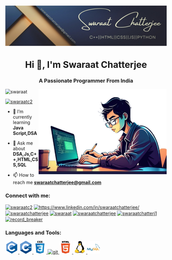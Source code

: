 ![logo](https://github.com/Swaraat/Swaraat/blob/main/banner.jpeg)
<h1 align="center">Hi 👋, I'm Swaraat Chatterjee</h1>
<h3 align="center">A Passionate Programmer  From India</h3>
<img align="right" alt="coding" width="400" src="https://github.com/Swaraat/Swaraat/blob/main/pm-removebg-preview.png">
<p align="left"> <img src="https://komarev.com/ghpvc/?username=swaraat&label=Profile%20views&color=0e75b6&style=flat" alt="swaraat" /> </p>

<p align="left"> <a href="https://twitter.com/swaraatc2" target="blank"><img src="https://img.shields.io/twitter/follow/swaraatc2?logo=twitter&style=for-the-badge" alt="swaraatc2" /></a> </p>

- 🌱 I’m currently learning **Java Script,DSA**

- 💬 Ask me about **DSA,Js,C++,HTML,CSS,SQL**

- 📫 How to reach me **swaraatchatterjee@gmail.com**

<h3 align="left">Connect with me:</h3>
<p align="left">
<a href="https://twitter.com/swaraatc2" target="blank"><img align="center" src="https://raw.githubusercontent.com/rahuldkjain/github-profile-readme-generator/master/src/images/icons/Social/twitter.svg" alt="swaraatc2" height="30" width="40" /></a>  
<a href="https://linkedin.com/in/https://www.linkedin.com/in/swaraatchatterjee/" target="blank"><img align="center" src="https://raw.githubusercontent.com/rahuldkjain/github-profile-readme-generator/master/src/images/icons/Social/linked-in-alt.svg" alt="https://www.linkedin.com/in/swaraatchatterjee/" height="30" width="40" /></a>
<a href="https://www.leetcode.com/swaraatchatterjee" target="blank"><img align="center" src="https://raw.githubusercontent.com/rahuldkjain/github-profile-readme-generator/master/src/images/icons/Social/leet-code.svg" alt="swaraatchatterjee" height="30" width="40" /></a>
<a href="https://www.codechef.com/users/break_all" target="blank"><img align="center" src="https://cdn.jsdelivr.net/npm/simple-icons@3.1.0/icons/codechef.svg" alt="swaraat" height="30" width="40" /></a>
<a href="https://codeforces.com/profile/swaraatchatterjee" target="blank"><img align="center" src="https://raw.githubusercontent.com/rahuldkjain/github-profile-readme-generator/master/src/images/icons/Social/codeforces.svg" alt="swaraatchatterjee" height="30" width="40" /></a>
<a href="https://www.hackerrank.com/swaraatchatterj1" target="blank"><img align="center" src="https://raw.githubusercontent.com/rahuldkjain/github-profile-readme-generator/master/src/images/icons/Social/hackerrank.svg" alt="swaraatchatterj1" height="30" width="40" /></a>
<a href="https://auth.geeksforgeeks.org/user/record_breaker" target="blank"><img align="center" src="https://raw.githubusercontent.com/rahuldkjain/github-profile-readme-generator/master/src/images/icons/Social/geeks-for-geeks.svg" alt="record_breaker" height="30" width="40" /></a>
</p>

<h3 align="left">Languages and Tools:</h3>
<p align="left"> <a href="https://www.cprogramming.com/" target="_blank" rel="noreferrer"> <img src="https://raw.githubusercontent.com/devicons/devicon/master/icons/c/c-original.svg" alt="c" width="40" height="40"/> </a> <a href="https://www.w3schools.com/cpp/" target="_blank" rel="noreferrer"> <img src="https://raw.githubusercontent.com/devicons/devicon/master/icons/cplusplus/cplusplus-original.svg" alt="cplusplus" width="40" height="40"/> </a> <a href="https://www.w3schools.com/css/" target="_blank" rel="noreferrer"> <img src="https://raw.githubusercontent.com/devicons/devicon/master/icons/css3/css3-original-wordmark.svg" alt="css3" width="40" height="40"/> </a> <a href="https://git-scm.com/" target="_blank" rel="noreferrer"> <img src="https://www.vectorlogo.zone/logos/git-scm/git-scm-icon.svg" alt="git" width="40" height="40"/> </a> <a href="https://www.w3.org/html/" target="_blank" rel="noreferrer"> <img src="https://raw.githubusercontent.com/devicons/devicon/master/icons/html5/html5-original-wordmark.svg" alt="html5" width="40" height="40"/> </a> <a href="https://www.linux.org/" target="_blank" rel="noreferrer"> <img src="https://raw.githubusercontent.com/devicons/devicon/master/icons/linux/linux-original.svg" alt="linux" width="40" height="40"/> </a> <a href="https://www.mysql.com/" target="_blank" rel="noreferrer"> <img src="https://raw.githubusercontent.com/devicons/devicon/master/icons/mysql/mysql-original-wordmark.svg" alt="mysql" width="40" height="40"/> </a> </p>
